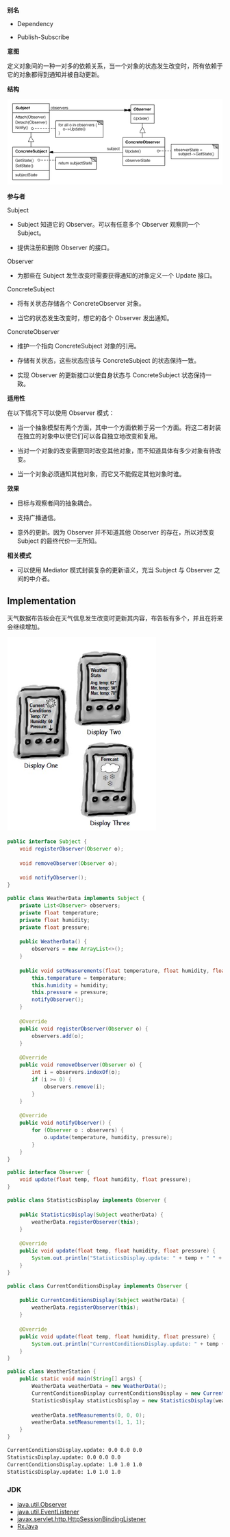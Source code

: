 **别名**

-   Dependency

-   Publish-Subscribe

**意图**

定义对象间的一种一对多的依赖关系，当一个对象的状态发生改变时，所有依赖于它的对象都得到通知并被自动更新。


**结构**

![244171718081.png](media/7f6de13b5ce6b6c8c6ed6422472d1c32.png)

**参与者**

Subject

-   Subject 知道它的 Observer。可以有任意多个 Observer 观察同一个 Subject。

-   提供注册和删除 Observer 的接口。

Observer

-   为那些在 Subject 发生改变时需要获得通知的对象定义一个 Update 接口。

ConcreteSubject

-   将有关状态存储各个 ConcreteObserver 对象。

-   当它的状态发生改变时，想它的各个 Observer 发出通知。

ConcreteObserver

-   维护一个指向 ConcreteSubject 对象的引用。

-   存储有关状态，这些状态应该与 ConcreteSubject 的状态保持一致。

-   实现 Observer 的更新接口以使自身状态与 ConcreteSubject 状态保持一致。

**适用性**

在以下情况下可以使用 Observer 模式：

-   当一个抽象模型有两个方面，其中一个方面依赖于另一个方面。将这二者封装在独立的对象中以使它们可以各自独立地改变和复用。

-   当对一个对象的改变需要同时改变其他对象，而不知道具体有多少对象有待改变。

-   当一个对象必须通知其他对象，而它又不能假定其他对象时谁。

**效果**

-   目标与观察者间的抽象耦合。

-   支持广播通信。

-   意外的更新。因为 Observer 并不知道其他 Observer 的存在，所以对改变 Subject
    的最终代价一无所知。

**相关模式**

-   可以使用 Mediator 模式封装复杂的更新语义，充当 Subject 与 Observer
    之间的中介者。


## Implementation

天气数据布告板会在天气信息发生改变时更新其内容，布告板有多个，并且在将来会继续增加。

![](image/2021-04-11-10-27-42.png)

```java
public interface Subject {
    void registerObserver(Observer o);

    void removeObserver(Observer o);

    void notifyObserver();
}
```

```java
public class WeatherData implements Subject {
    private List<Observer> observers;
    private float temperature;
    private float humidity;
    private float pressure;

    public WeatherData() {
        observers = new ArrayList<>();
    }

    public void setMeasurements(float temperature, float humidity, float pressure) {
        this.temperature = temperature;
        this.humidity = humidity;
        this.pressure = pressure;
        notifyObserver();
    }

    @Override
    public void registerObserver(Observer o) {
        observers.add(o);
    }

    @Override
    public void removeObserver(Observer o) {
        int i = observers.indexOf(o);
        if (i >= 0) {
            observers.remove(i);
        }
    }

    @Override
    public void notifyObserver() {
        for (Observer o : observers) {
            o.update(temperature, humidity, pressure);
        }
    }
}
```

```java
public interface Observer {
    void update(float temp, float humidity, float pressure);
}
```

```java
public class StatisticsDisplay implements Observer {

    public StatisticsDisplay(Subject weatherData) {
        weatherData.registerObserver(this);
    }

    @Override
    public void update(float temp, float humidity, float pressure) {
        System.out.println("StatisticsDisplay.update: " + temp + " " + humidity + " " + pressure);
    }
}
```

```java
public class CurrentConditionsDisplay implements Observer {

    public CurrentConditionsDisplay(Subject weatherData) {
        weatherData.registerObserver(this);
    }

    @Override
    public void update(float temp, float humidity, float pressure) {
        System.out.println("CurrentConditionsDisplay.update: " + temp + " " + humidity + " " + pressure);
    }
}
```

```java
public class WeatherStation {
    public static void main(String[] args) {
        WeatherData weatherData = new WeatherData();
        CurrentConditionsDisplay currentConditionsDisplay = new CurrentConditionsDisplay(weatherData);
        StatisticsDisplay statisticsDisplay = new StatisticsDisplay(weatherData);

        weatherData.setMeasurements(0, 0, 0);
        weatherData.setMeasurements(1, 1, 1);
    }
}
```

```html
CurrentConditionsDisplay.update: 0.0 0.0 0.0
StatisticsDisplay.update: 0.0 0.0 0.0
CurrentConditionsDisplay.update: 1.0 1.0 1.0
StatisticsDisplay.update: 1.0 1.0 1.0
```

### JDK

- [java.util.Observer](http://docs.oracle.com/javase/8/docs/api/java/util/Observer.html)
- [java.util.EventListener](http://docs.oracle.com/javase/8/docs/api/java/util/EventListener.html)
- [javax.servlet.http.HttpSessionBindingListener](http://docs.oracle.com/javaee/7/api/javax/servlet/http/HttpSessionBindingListener.html)
- [RxJava](https://github.com/ReactiveX/RxJava)
